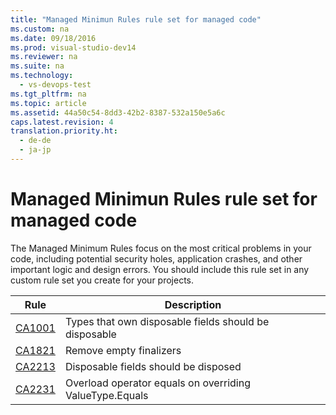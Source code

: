 ```yaml
---
title: "Managed Minimun Rules rule set for managed code"
ms.custom: na
ms.date: 09/18/2016
ms.prod: visual-studio-dev14
ms.reviewer: na
ms.suite: na
ms.technology: 
  - vs-devops-test
ms.tgt_pltfrm: na
ms.topic: article
ms.assetid: 44a50c54-8dd3-42b2-8387-532a150e5a6c
caps.latest.revision: 4
translation.priority.ht: 
  - de-de
  - ja-jp
---
```

# Managed Minimun Rules rule set for managed code
The Managed Minimum Rules focus on the most critical problems in your code, including potential security holes, application crashes, and other important logic and design errors. You should include this rule set in any custom rule set you create for your projects.  
  
|Rule|Description|  
|----------|-----------------|  
|[CA1001](../vs140/CA1001--Types-that-own-disposable-fields-should-be-disposable.md)|Types that own disposable fields should be disposable|  
|[CA1821](../vs140/CA1821--Remove-empty-finalizers.md)|Remove empty finalizers|  
|[CA2213](../Topic/CA2213:%20Disposable%20fields%20should%20be%20disposed.md)|Disposable fields should be disposed|  
|[CA2231](../vs140/CA2231--Overload-operator-equals-on-overriding-ValueType.Equals.md)|Overload operator equals on overriding ValueType.Equals|